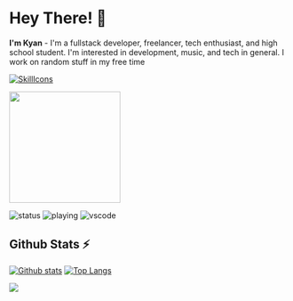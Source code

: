 # Hey There! 👋
**I'm Kyan** - I'm a fullstack developer, freelancer, tech enthusiast, and high school student. I'm interested in development, music, and tech in general. I work on random stuff in my free time

[![SkillIcons](https://skillicons.dev/icons?i=nodejs,js,html,css,regex,selenium,tensorflow,py)](https://fiverr.com/kyanbosman)<br/>

  <a href="https://spotify-github-profile.vercel.app/api/view?uid=rk714ki8lrrqb4a5f6ck35f52&cover_image=true&theme=default&show_offline=false&background_color=ffc2c2&interchange=false&bar_color=1466d2&bar_color_cover=false"><img width="200px" src="https://spotify-github-profile.vercel.app/api/view?uid=rk714ki8lrrqb4a5f6ck35f52&cover_image=true&theme=default&show_offline=false&background_color=ffc2c2&interchange=false&bar_color=1466d2&bar_color_cover=false"/></a>

![status](https://nocache.advaith.workers.dev?url=https://img.shields.io/endpoint?url=https://dev.discordprofiles.me/api/badge/status/1101294362505269379?simple=true)
![playing](https://nocache.advaith.workers.dev?url=https://img.shields.io/endpoint?url=https://dev.discordprofiles.me/api/badge/playing/1101294362505269379)
![vscode](https://nocache.advaith.workers.dev?url=https://img.shields.io/endpoint?url=https://dev.discordprofiles.me/api/badge/vscode/1101294362505269379)

  <h2>Github Stats ⚡</h2>
  
  <a href="#">![Github stats](https://github-readme-stats.vercel.app/api?username=kyan0045&theme=blueberry&count_private=true&hide_border=true&line_height=20)</a>
  <a href="#">![Top Langs](https://github-readme-stats.vercel.app/api/top-langs/?username=kyan0045&layout=compact&theme=blueberry&count_private=true&hide_border=true)</a>

<!--
**kyan0045/kyan0045** is a ✨ _special_ ✨ repository because its `README.md` (this file) appears on your GitHub profile.

Here are some ideas to get you started:

- 🔭 I’m currently working on ...
- 🌱 I’m currently learning ...
- 👯 I’m looking to collaborate on ...
- 🤔 I’m looking for help with ...
- 💬 Ask me about ...
- 📫 How to reach me: ...
- 😄 Pronouns: ...
- ⚡ Fun fact: ...
-->

![](https://komarev.com/ghpvc/?username=kyan0045&style=flat-square)
